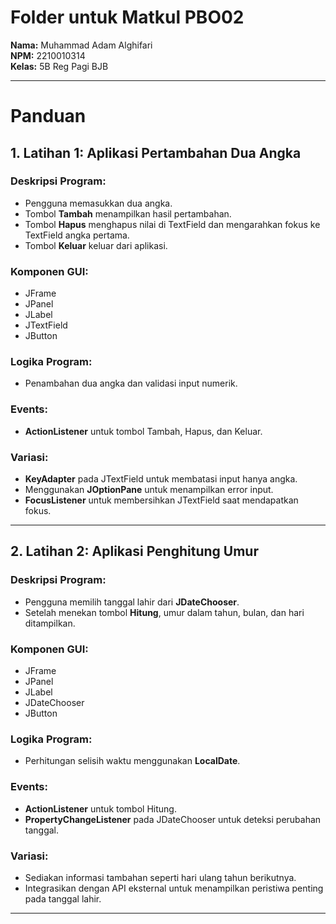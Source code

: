 # Folder untuk Matkul PBO02

**Nama:** Muhammad Adam Alghifari  
**NPM:** 2210010314  
**Kelas:** 5B Reg Pagi BJB  

---

# Panduan

## 1. Latihan 1: Aplikasi Pertambahan Dua Angka

### Deskripsi Program:
- Pengguna memasukkan dua angka.
- Tombol **Tambah** menampilkan hasil pertambahan.
- Tombol **Hapus** menghapus nilai di TextField dan mengarahkan fokus ke TextField angka pertama.
- Tombol **Keluar** keluar dari aplikasi.

### Komponen GUI:
- JFrame
- JPanel
- JLabel
- JTextField
- JButton

### Logika Program:
- Penambahan dua angka dan validasi input numerik.

### Events:
- **ActionListener** untuk tombol Tambah, Hapus, dan Keluar.

### Variasi:
- **KeyAdapter** pada JTextField untuk membatasi input hanya angka.
- Menggunakan **JOptionPane** untuk menampilkan error input.
- **FocusListener** untuk membersihkan JTextField saat mendapatkan fokus.

---

## 2. Latihan 2: Aplikasi Penghitung Umur

### Deskripsi Program:
- Pengguna memilih tanggal lahir dari **JDateChooser**.
- Setelah menekan tombol **Hitung**, umur dalam tahun, bulan, dan hari ditampilkan.

### Komponen GUI:
- JFrame
- JPanel
- JLabel
- JDateChooser
- JButton

### Logika Program:
- Perhitungan selisih waktu menggunakan **LocalDate**.

### Events:
- **ActionListener** untuk tombol Hitung.
- **PropertyChangeListener** pada JDateChooser untuk deteksi perubahan tanggal.

### Variasi:
- Sediakan informasi tambahan seperti hari ulang tahun berikutnya.
- Integrasikan dengan API eksternal untuk menampilkan peristiwa penting pada tanggal lahir.

---

